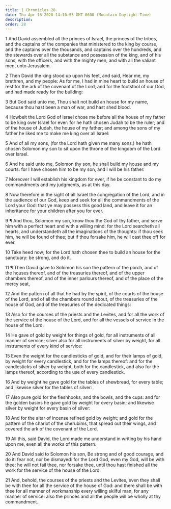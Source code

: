 ```yaml
---
title: 1 Chronicles 28
date: Thu Apr 16 2020 14:10:53 GMT-0600 (Mountain Daylight Time)
description: 
order: 28
---
```


<p>
  1 And David assembled all the princes of Israel, the princes of the tribes,
  and the captains of the companies that ministered to the king by course, and
  the captains over the thousands, and captains over the hundreds, and the
  stewards over all the substance and possession of the king, and of his sons,
  with the officers, and with the mighty men, and with all the valiant men, unto
  Jerusalem.
</p>
<p>
  2 Then David the king stood up upon his feet, and said, Hear me, my brethren,
  and my people: As for me, I had in mine heart to build an house of rest for
  the ark of the covenant of the Lord, and for the footstool of our God, and had
  made ready for the building:
</p>
<p>
  3 But God said unto me, Thou shalt not build an house for my name, because
  thou hast been a man of war, and hast shed blood.
</p>
<p>
  4 Howbeit the Lord God of Israel chose me before all the house of my father to
  be king over Israel for ever: for he hath chosen Judah to be the ruler; and of
  the house of Judah, the house of my father; and among the sons of my father he
  liked me to make me king over all Israel:
</p>
<p>
  5 And of all my sons, (for the Lord hath given me many sons,) he hath chosen
  Solomon my son to sit upon the throne of the kingdom of the Lord over Israel.
</p>
<p>
  6 And he said unto me, Solomon thy son, he shall build my house and my courts:
  for I have chosen him to be my son, and I will be his father.
</p>
<p>
  7 Moreover I will establish his kingdom for ever, if he be constant to do my
  commandments and my judgments, as at this day.
</p>
<p>
  8 Now therefore in the sight of all Israel the congregation of the Lord, and
  in the audience of our God, keep and seek for all the commandments of the Lord
  your God: that ye may possess this good land, and leave it for an inheritance
  for your children after you for ever.
</p>
<p>
  9 &#xB6; And thou, Solomon my son, know thou the God of thy father, and serve
  him with a perfect heart and with a willing mind: for the Lord searcheth all
  hearts, and understandeth all the imaginations of the thoughts: if thou seek
  him, he will be found of thee; but if thou forsake him, he will cast thee off
  for ever.
</p>
<p>
  10 Take heed now; for the Lord hath chosen thee to build an house for the
  sanctuary: be strong, and do it.
</p>
<p>
  11 &#xB6; Then David gave to Solomon his son the pattern of the porch, and of
  the houses thereof, and of the treasuries thereof, and of the upper chambers
  thereof, and of the inner parlours thereof, and of the place of the mercy
  seat,
</p>
<p>
  12 And the pattern of all that he had by the spirit, of the courts of the
  house of the Lord, and of all the chambers round about, of the treasuries of
  the house of God, and of the treasuries of the dedicated things:
</p>
<p>
  13 Also for the courses of the priests and the Levites, and for all the work
  of the service of the house of the Lord, and for all the vessels of service in
  the house of the Lord.
</p>
<p>
  14 He gave of gold by weight for things of gold, for all instruments of all
  manner of service; silver also for all instruments of silver by weight, for
  all instruments of every kind of service:
</p>
<p>
  15 Even the weight for the candlesticks of gold, and for their lamps of gold,
  by weight for every candlestick, and for the lamps thereof: and for the
  candlesticks of silver by weight, both for the candlestick, and also for the
  lamps thereof, according to the use of every candlestick.
</p>
<p>
  16 And by weight he gave gold for the tables of shewbread, for every table;
  and likewise silver for the tables of silver:
</p>
<p>
  17 Also pure gold for the fleshhooks, and the bowls, and the cups: and for the
  golden basins he gave gold by weight for every basin; and likewise silver by
  weight for every basin of silver:
</p>
<p>
  18 And for the altar of incense refined gold by weight; and gold for the
  pattern of the chariot of the cherubims, that spread out their wings, and
  covered the ark of the covenant of the Lord.
</p>
<p>
  19 All this, said David, the Lord made me understand in writing by his hand
  upon me, even all the works of this pattern.
</p>
<p>
  20 And David said to Solomon his son, Be strong and of good courage, and do
  it: fear not, nor be dismayed: for the Lord God, even my God, will be with
  thee; he will not fail thee, nor forsake thee, until thou hast finished all
  the work for the service of the house of the Lord.
</p>
<p>
  21 And, behold, the courses of the priests and the Levites, even they shall be
  with thee for all the service of the house of God: and there shall be with
  thee for all manner of workmanship every willing skilful man, for any manner
  of service: also the princes and all the people will be wholly at thy
  commandment.
</p>
